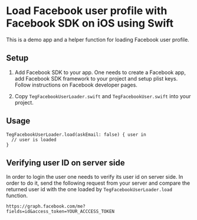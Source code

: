 # Load Facebook user profile with Facebook SDK on iOS using Swift

This is a demo app and a helper function for loading Facebook user profile.

## Setup

1. Add Facebook SDK to your app. One needs to create a Facebook app, add Facebook SDK framework to your project and setup plist keys. Follow instructions on Facebook developer pages.

2. Copy `TegFacebookUserLoader.swift` and `TegFacebookUser.swift` into your project.

## Usage

```
TegFacebookUserLoader.load(askEmail: false) { user in
  // user is loaded
}
```

## Verifying user ID on server side

In order to login the user one needs to verify its user id on server side. In order to do it, send the following request from your server and compare the returned user id with the one loaded by `TegFacebookUserLoader.load` function.

```
https://graph.facebook.com/me?fields=id&access_token=YOUR_ACCCESS_TOKEN
```
